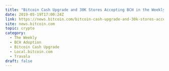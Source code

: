 ```yaml
---
title: "Bitcoin Cash Upgrade and 30K Stores Accepting BCH in the Weekly Update From Bitcoin.com"
date: 2019-05-19T17:00:24Z
link: https://news.bitcoin.com/bitcoin-cash-upgrade-and-30k-stores-accepting-bch-in-the-weekly-update-from-bitcoin-com/?utm_medium=RSS&utm_source=hune
site: news.bitcoin.com
topic: crypto
category:
  - The Weekly
  - BCH Adoption
  - Bitcoin Cash Upgrade
  - Local.bitcoin.com
  - Travala
draft: false
---
```


